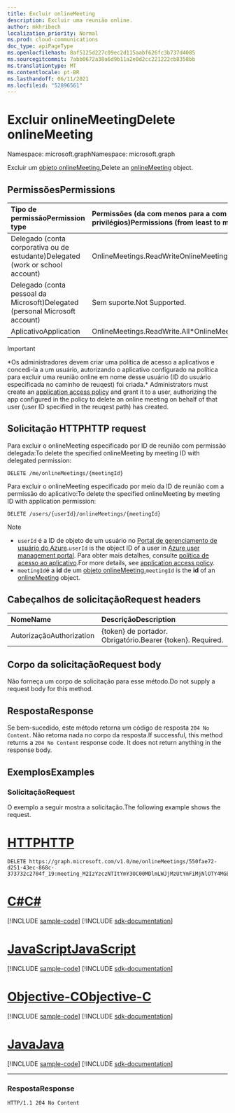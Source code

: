 ```yaml
---
title: Excluir onlineMeeting
description: Excluir uma reunião online.
author: mkhribech
localization_priority: Normal
ms.prod: cloud-communications
doc_type: apiPageType
ms.openlocfilehash: 8af5125d227c09ec2d115aabf626fc3b737d4085
ms.sourcegitcommit: 7abb0672a38a6d9b11a2e0d2cc221222cb8358bb
ms.translationtype: MT
ms.contentlocale: pt-BR
ms.lasthandoff: 06/11/2021
ms.locfileid: "52896561"
---
```

# <a name="delete-onlinemeeting"></a><span data-ttu-id="45dcc-103">Excluir onlineMeeting</span><span class="sxs-lookup"><span data-stu-id="45dcc-103">Delete onlineMeeting</span></span>

<span data-ttu-id="45dcc-104">Namespace: microsoft.graph</span><span class="sxs-lookup"><span data-stu-id="45dcc-104">Namespace: microsoft.graph</span></span>

<span data-ttu-id="45dcc-105">Excluir um [objeto onlineMeeting.](../resources/onlinemeeting.md)</span><span class="sxs-lookup"><span data-stu-id="45dcc-105">Delete an [onlineMeeting](../resources/onlinemeeting.md) object.</span></span>

## <a name="permissions"></a><span data-ttu-id="45dcc-106">Permissões</span><span class="sxs-lookup"><span data-stu-id="45dcc-106">Permissions</span></span>

| <span data-ttu-id="45dcc-107">Tipo de permissão</span><span class="sxs-lookup"><span data-stu-id="45dcc-107">Permission type</span></span> | <span data-ttu-id="45dcc-108">Permissões (da com menos para a com mais privilégios)</span><span class="sxs-lookup"><span data-stu-id="45dcc-108">Permissions (from least to most privileged)</span></span>                  |
| :-------------- | :----------------------------------------------------------- |
| <span data-ttu-id="45dcc-109">Delegado (conta corporativa ou de estudante)</span><span class="sxs-lookup"><span data-stu-id="45dcc-109">Delegated (work or school account)</span></span>     | <span data-ttu-id="45dcc-110">OnlineMeetings.ReadWrite</span><span class="sxs-lookup"><span data-stu-id="45dcc-110">OnlineMeetings.ReadWrite</span></span>              |
| <span data-ttu-id="45dcc-111">Delegado (conta pessoal da Microsoft)</span><span class="sxs-lookup"><span data-stu-id="45dcc-111">Delegated (personal Microsoft account)</span></span> | <span data-ttu-id="45dcc-112">Sem suporte.</span><span class="sxs-lookup"><span data-stu-id="45dcc-112">Not Supported.</span></span>                         |
| <span data-ttu-id="45dcc-113">Aplicativo</span><span class="sxs-lookup"><span data-stu-id="45dcc-113">Application</span></span>                            | <span data-ttu-id="45dcc-114">OnlineMeetings.ReadWrite.All\*</span><span class="sxs-lookup"><span data-stu-id="45dcc-114">OnlineMeetings.ReadWrite.All\*</span></span>          |

> [!IMPORTANT]
> <span data-ttu-id="45dcc-115">\*Os administradores [](/graph/cloud-communication-online-meeting-application-access-policy) devem criar uma política de acesso a aplicativos e concedi-la a um usuário, autorizando o aplicativo configurado na política para excluir uma reunião online em nome desse usuário (ID do usuário especificada no caminho de reuqest) foi criada.</span><span class="sxs-lookup"><span data-stu-id="45dcc-115">\* Administrators must create an [application access policy](/graph/cloud-communication-online-meeting-application-access-policy) and grant it to a user, authorizing the app configured in the policy to delete an online meeting on behalf of that user (user ID specified in the reuqest path) has created.</span></span>

## <a name="http-request"></a><span data-ttu-id="45dcc-116">Solicitação HTTP</span><span class="sxs-lookup"><span data-stu-id="45dcc-116">HTTP request</span></span>
<span data-ttu-id="45dcc-117">Para excluir o onlineMeeting especificado por ID de reunião com permissão delegada:</span><span class="sxs-lookup"><span data-stu-id="45dcc-117">To delete the specified onlineMeeting by meeting ID with delegated permission:</span></span>
<!-- { "blockType": "ignored" } -->
```http
DELETE /me/onlineMeetings/{meetingId}
```

<span data-ttu-id="45dcc-118">Para excluir o onlineMeeting especificado por meio da ID de reunião com a permissão do aplicativo:</span><span class="sxs-lookup"><span data-stu-id="45dcc-118">To delete the specified onlineMeeting by meeting ID with application permission:</span></span>
<!-- { "blockType": "ignored" } -->
```http
DELETE /users/{userId}/onlineMeetings/{meetingId}
```
> [!NOTE]
> - <span data-ttu-id="45dcc-119">`userId` é a ID de objeto de um usuário no [Portal de gerenciamento de usuário do Azure](https://portal.azure.com/#blade/Microsoft_AAD_IAM/UsersManagementMenuBlade).</span><span class="sxs-lookup"><span data-stu-id="45dcc-119">`userId` is the object ID of a user in [Azure user management portal](https://portal.azure.com/#blade/Microsoft_AAD_IAM/UsersManagementMenuBlade).</span></span> <span data-ttu-id="45dcc-120">Para obter mais detalhes, consulte [política de acesso ao aplicativo](/graph/cloud-communication-online-meeting-application-access-policy).</span><span class="sxs-lookup"><span data-stu-id="45dcc-120">For more details, see [application access policy](/graph/cloud-communication-online-meeting-application-access-policy).</span></span>
> - <span data-ttu-id="45dcc-121">`meetingId`é a **id** de um [objeto onlineMeeting.](../resources/onlinemeeting.md)</span><span class="sxs-lookup"><span data-stu-id="45dcc-121">`meetingId` is the **id** of an [onlineMeeting](../resources/onlinemeeting.md) object.</span></span>

## <a name="request-headers"></a><span data-ttu-id="45dcc-122">Cabeçalhos de solicitação</span><span class="sxs-lookup"><span data-stu-id="45dcc-122">Request headers</span></span>
| <span data-ttu-id="45dcc-123">Nome</span><span class="sxs-lookup"><span data-stu-id="45dcc-123">Name</span></span>          | <span data-ttu-id="45dcc-124">Descrição</span><span class="sxs-lookup"><span data-stu-id="45dcc-124">Description</span></span>               |
|:--------------|:--------------------------|
| <span data-ttu-id="45dcc-125">Autorização</span><span class="sxs-lookup"><span data-stu-id="45dcc-125">Authorization</span></span> | <span data-ttu-id="45dcc-p102">{token} de portador. Obrigatório.</span><span class="sxs-lookup"><span data-stu-id="45dcc-p102">Bearer {token}. Required.</span></span> |

## <a name="request-body"></a><span data-ttu-id="45dcc-128">Corpo da solicitação</span><span class="sxs-lookup"><span data-stu-id="45dcc-128">Request body</span></span>
<span data-ttu-id="45dcc-129">Não forneça um corpo de solicitação para esse método.</span><span class="sxs-lookup"><span data-stu-id="45dcc-129">Do not supply a request body for this method.</span></span>

## <a name="response"></a><span data-ttu-id="45dcc-130">Resposta</span><span class="sxs-lookup"><span data-stu-id="45dcc-130">Response</span></span>
<span data-ttu-id="45dcc-p103">Se bem-sucedido, este método retorna um código de resposta `204 No Content`. Não retorna nada no corpo da resposta.</span><span class="sxs-lookup"><span data-stu-id="45dcc-p103">If successful, this method returns a `204 No Content` response code. It does not return anything in the response body.</span></span>

## <a name="examples"></a><span data-ttu-id="45dcc-133">Exemplos</span><span class="sxs-lookup"><span data-stu-id="45dcc-133">Examples</span></span>

### <a name="request"></a><span data-ttu-id="45dcc-134">Solicitação</span><span class="sxs-lookup"><span data-stu-id="45dcc-134">Request</span></span>
<span data-ttu-id="45dcc-135">O exemplo a seguir mostra a solicitação.</span><span class="sxs-lookup"><span data-stu-id="45dcc-135">The following example shows the request.</span></span>


# <a name="http"></a>[<span data-ttu-id="45dcc-136">HTTP</span><span class="sxs-lookup"><span data-stu-id="45dcc-136">HTTP</span></span>](#tab/http)
<!-- {
  "blockType": "request",
  "sampleKeys": ["550fae72-d251-43ec-868c-373732c2704f_19:meeting_M2IzYzczNTItYmY3OC00MDlmLWJjMzUtYmFiMjNlOTY4MGEz@thread.skype"],
  "name": "delete-call-2"
}-->
```http
DELETE https://graph.microsoft.com/v1.0/me/onlineMeetings/550fae72-d251-43ec-868c-373732c2704f_19:meeting_M2IzYzczNTItYmY3OC00MDlmLWJjMzUtYmFiMjNlOTY4MGEz@thread.skype
```
# <a name="c"></a>[<span data-ttu-id="45dcc-137">C#</span><span class="sxs-lookup"><span data-stu-id="45dcc-137">C#</span></span>](#tab/csharp)
[!INCLUDE [sample-code](../includes/snippets/csharp/delete-call-2-csharp-snippets.md)]
[!INCLUDE [sdk-documentation](../includes/snippets/snippets-sdk-documentation-link.md)]

# <a name="javascript"></a>[<span data-ttu-id="45dcc-138">JavaScript</span><span class="sxs-lookup"><span data-stu-id="45dcc-138">JavaScript</span></span>](#tab/javascript)
[!INCLUDE [sample-code](../includes/snippets/javascript/delete-call-2-javascript-snippets.md)]
[!INCLUDE [sdk-documentation](../includes/snippets/snippets-sdk-documentation-link.md)]

# <a name="objective-c"></a>[<span data-ttu-id="45dcc-139">Objective-C</span><span class="sxs-lookup"><span data-stu-id="45dcc-139">Objective-C</span></span>](#tab/objc)
[!INCLUDE [sample-code](../includes/snippets/objc/delete-call-2-objc-snippets.md)]
[!INCLUDE [sdk-documentation](../includes/snippets/snippets-sdk-documentation-link.md)]

# <a name="java"></a>[<span data-ttu-id="45dcc-140">Java</span><span class="sxs-lookup"><span data-stu-id="45dcc-140">Java</span></span>](#tab/java)
[!INCLUDE [sample-code](../includes/snippets/java/delete-call-2-java-snippets.md)]
[!INCLUDE [sdk-documentation](../includes/snippets/snippets-sdk-documentation-link.md)]

---


### <a name="response"></a><span data-ttu-id="45dcc-141">Resposta</span><span class="sxs-lookup"><span data-stu-id="45dcc-141">Response</span></span>

<!-- {
  "blockType": "response",
  "truncated": true
} -->

```http
HTTP/1.1 204 No Content
```

<!-- uuid: 8fcb5dbc-d5aa-4681-8e31-b001d5168d79
2015-10-25 14:57:30 UTC -->
<!--
{
  "type": "#page.annotation",
  "description": "Delete call",
  "keywords": "",
  "section": "documentation",
  "tocPath": "",
  "suppressions": [
  ]
}
-->

